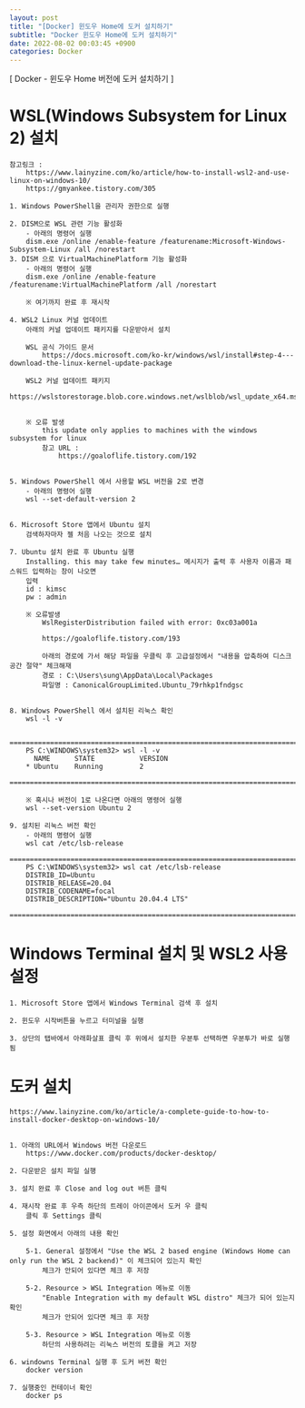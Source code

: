 ```yaml
---
layout: post
title: "[Docker] 윈도우 Home에 도커 설치하기"
subtitle: "Docker 윈도우 Home에 도커 설치하기"
date: 2022-08-02 00:03:45 +0900
categories: Docker
---
```

[ Docker - 윈도우 Home 버전에 도커 설치하기 ] 

# WSL(Windows Subsystem for Linux 2) 설치
	참고링크 : 
		https://www.lainyzine.com/ko/article/how-to-install-wsl2-and-use-linux-on-windows-10/
		https://gmyankee.tistory.com/305
		
	1. Windows PowerShell을 관리자 권한으로 실행

	2. DISM으로 WSL 관련 기능 활성화
		- 아래의 명령어 실행
		dism.exe /online /enable-feature /featurename:Microsoft-Windows-Subsystem-Linux /all /norestart
	3. DISM 으로 VirtualMachinePlatform 기능 활성화
		- 아래의 명령어 실행
		dism.exe /online /enable-feature /featurename:VirtualMachinePlatform /all /norestart
		
		※ 여기까지 완료 후 재시작

	4. WSL2 Linux 커널 업데이트
		아래의 커널 업데이트 패키지를 다운받아서 설치

		WSL 공식 가이드 문서
			https://docs.microsoft.com/ko-kr/windows/wsl/install#step-4---download-the-linux-kernel-update-package
		
		WSL2 커널 업데이트 패키지
			https://wslstorestorage.blob.core.windows.net/wslblob/wsl_update_x64.msi
		

		※ 오류 발생
			this update only applies to machines with the windows subsystem for linux
			참고 URL : 
				https://goaloflife.tistory.com/192
			
			
	5. Windows PowerShell 에서 사용할 WSL 버전을 2로 변경
		- 아래의 명령어 실행
		wsl --set-default-version 2


	6. Microsoft Store 앱에서 Ubuntu 설치
		검색하자마자 젤 처음 나오는 것으로 설치

	7. Ubuntu 설치 완료 후 Ubuntu 실행
		Installing. this may take few minutes… 메시지가 출력 후 사용자 이름과 패스워드 입력하는 창이 나오면 
		입력
		id : kimsc
		pw : admin

		※ 오류발생
			WslRegisterDistribution failed with error: 0xc03a001a

			https://goaloflife.tistory.com/193
			
			아래의 경로에 가서 해당 파일을 우클릭 후 고급설정에서 "내용을 압축하여 디스크 공간 절약" 체크해재
			경로 : C:\Users\sung\AppData\Local\Packages
			파일명 : CanonicalGroupLimited.Ubuntu_79rhkp1fndgsc


	8. Windows PowerShell 에서 설치된 리눅스 확인
		wsl -l -v

		=================================================================================================================
		PS C:\WINDOWS\system32> wsl -l -v
		  NAME      STATE           VERSION
		* Ubuntu    Running         2
		=================================================================================================================

		※ 혹시나 버전이 1로 나온다면 아래의 명령어 실행
		wsl --set-version Ubuntu 2

	9. 설치된 리눅스 버전 확인
		- 아래의 명령어 실행
		wsl cat /etc/lsb-release
		=================================================================================================================
		PS C:\WINDOWS\system32> wsl cat /etc/lsb-release
		DISTRIB_ID=Ubuntu
		DISTRIB_RELEASE=20.04
		DISTRIB_CODENAME=focal
		DISTRIB_DESCRIPTION="Ubuntu 20.04.4 LTS"
		=================================================================================================================




# Windows Terminal 설치 및 WSL2 사용 설정
	
	1. Microsoft Store 앱에서 Windows Terminal 검색 후 설치

	2. 윈도우 시작버튼을 누르고 터미널을 실행

	3. 상단의 탭바에서 아래화살표 클릭 후 위에서 설치한 우분투 선택하면 우분투가 바로 실행됨



# 도커 설치
	https://www.lainyzine.com/ko/article/a-complete-guide-to-how-to-install-docker-desktop-on-windows-10/

	
	1. 아래의 URL에서 Windows 버전 다운로드
		https://www.docker.com/products/docker-desktop/
	
	2. 다운받은 설치 파일 실행
	
	3. 설치 완료 후 Close and log out 버튼 클릭

	4. 재시작 완료 후 우측 하단의 트레이 아이콘에서 도커 우 클릭
		클릭 후 Settings 클릭
	
	5. 설정 화면에서 아래의 내용 확인
		
		5-1. General 설정에서 "Use the WSL 2 based engine (Windows Home can only run the WSL 2 backend)" 이 체크되어 있는지 확인
			체크가 안되어 있다면 체크 후 저장
		
		5-2. Resource > WSL Integration 메뉴로 이동
			"Enable Integration with my default WSL distro" 체크가 되어 있는지 확인
			체크가 안되어 있다면 체크 후 저장		
		
		5-3. Resource > WSL Integration 메뉴로 이동
			하단의 사용하려는 리눅스 버전의 토클을 켜고 저장

	6. windowns Terminal 실행 후 도커 버전 확인
		docker version
	
	7. 실행중인 컨테이너 확인
		docker ps
	


		


